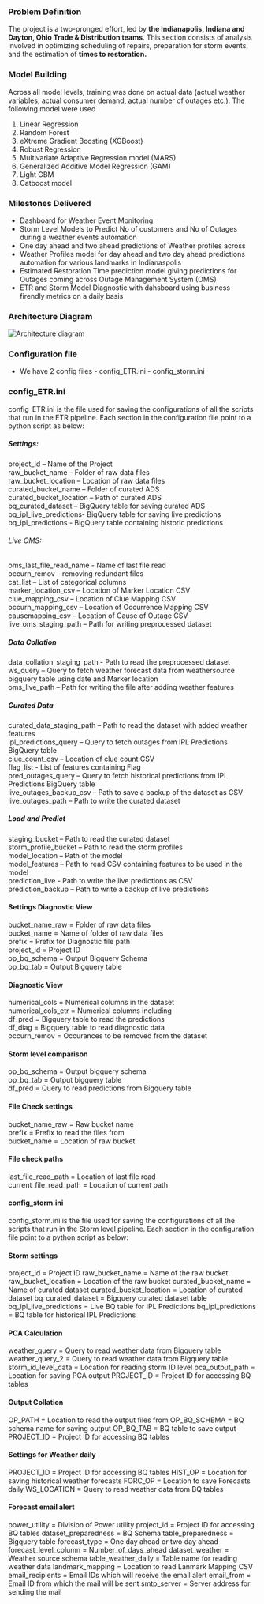### Problem Definition
The project is a two-pronged effort, led by **the Indianapolis, Indiana and Dayton, Ohio Trade & Distribution teams**.  This section consists of analysis involved in optimizing scheduling of repairs, preparation for storm events, and the estimation of **times to restoration.** 

### Model Building
Across all model levels, training was done on actual data (actual weather variables, actual consumer demand, actual number of outages etc.). The following model were used
1.	Linear Regression<br> 
2.	Random Forest<br>
3.	eXtreme Gradient Boosting (XGBoost) <br>
4.	Robust Regression <br>
5.	Multivariate Adaptive Regression model (MARS) <br>
6.	Generalized Additive Model Regression (GAM)<br>
7.  Light GBM
8.  Catboost model

### Milestones Delivered
-	Dashboard for Weather Event Monitoring <br>
-	Storm Level Models to Predict No of customers and No of Outages during a weather events automation <br>
-   One day ahead and two ahead predictions of Weather profiles across  <br>
-   Weather Profiles model for day ahead and two day ahead predictions automation for various landmarks in Indianaspolis <br>
-   Estimated Restoration Time prediction model giving predictions for Outages coming across Outage Management System (OMS) <br>
-   ETR and Storm Model Diagnostic with dahsboard using business firendly metrics on a daily basis

### Architecture Diagram
![Architecture diagram](https://gitlab.com/aes-digital/musigma/outage-restoration/-/raw/master/Project%20Details/Architecture_end_end.jpg?raw=true)

### Configuration file
- We have 2 config files 
        - config_ETR.ini
        - config_storm.ini
### config_ETR.ini       
config_ETR.ini is the file used for saving the configurations of all the scripts that run in the ETR pipeline.
Each section in the configuration file point to a python script as below:
##### Settings:
project_id – Name of the Project<br>
raw_bucket_name – Folder of raw data files<br>
raw_bucket_location – Location of raw data files<br>
curated_bucket_name – Folder of curated ADS<br>
curated_bucket_location – Path of curated ADS<br>
bq_curated_dataset – BigQuery table for saving curated ADS<br>
bq_ipl_live_predictions- BigQuery table for saving live predictions<br>
bq_ipl_predictions - BigQuery table containing historic predictions<br>
###### Live OMS:
oms_last_file_read_name - Name of last file read<br>
occurn_remov – removing redundant files<br>
cat_list – List of categorical columns<br>
marker_location_csv – Location of Marker Location CSV<br>
clue_mapping_csv – Location of Clue Mapping CSV<br>
occurn_mapping_csv – Location of Occurrence Mapping CSV<br>
causemapping_csv – Location of Cause of Outage CSV<br>
live_oms_staging_path – Path for writing preprocessed dataset<br>
##### Data Collation
data_collation_staging_path - Path to read the preprocessed dataset<br>
ws_query – Query to fetch weather forecast data from weathersource bigquery table using date and Marker location<br>
oms_live_path – Path for writing the file after adding weather features<br>
##### Curated Data 
curated_data_staging_path – Path to read the dataset with added weather features<br>
ipl_predictions_query – Query to fetch outages from IPL Predictions BigQuery table<br>
clue_count_csv – Location of clue count CSV<br>
flag_list - List of features containing Flag<br>
pred_outages_query – Query to fetch historical predictions from IPL Predictions BigQuery table<br>
live_outages_backup_csv – Path to save a backup of the dataset as CSV<br>
live_outages_path – Path to write the curated dataset<br>
##### Load and Predict
staging_bucket – Path to read the curated dataset<br>
storm_profile_bucket – Path to read the storm profiles<br>
model_location – Path of the model <br>
model_features – Path to read CSV containing features to be used in the model<br>
prediction_live - Path to write the live predictions as CSV<br>
prediction_backup – Path to write a backup of live predictions<br>
#### Settings Diagnostic View
bucket_name_raw = Folder of raw data files<br>
bucket_name = Name of folder of raw data files<br>
prefix = Prefix for Diagnostic file path<br>
project_id = Project ID <br>
op_bq_schema = Output Bigquery Schema<br>
op_bq_tab = Output Bigquery table<br>
#### Diagnostic View 
numerical_cols = Numerical columns in the dataset<br>
numerical_cols_etr = Numerical columns including <br>
df_pred = Bigquery table to read the predictions<br>
df_diag = Bigquery table to read diagnostic data <br>
occurn_remov = Occurances to be removed from the dataset<br>
#### Storm level comparison
op_bq_schema = Output bigquery schema<br>
op_bq_tab = Output bigquery table<br>
df_pred = Query to read predictions from Bigquery table<br>
#### File Check settings
bucket_name_raw = Raw bucket name<br>
prefix = Prefix to read the files from<br>
bucket_name = Location of raw bucket<br>
#### File check paths
last_file_read_path = Location of last file read<br>
current_file_read_path = Location of current path<br>

#### config_storm.ini
config_storm.ini is the file used for saving the configurations of all the scripts that run in the Storm level pipeline.
Each section in the configuration file point to a python script as below:
#### Storm settings
project_id = Project ID 
raw_bucket_name = Name of the raw bucket
raw_bucket_location = Location of the raw bucket
curated_bucket_name = Name of curated dataset
curated_bucket_location = Location of curated dataset
bq_curated_dataset = Bigquery curated dataset table 
bq_ipl_live_predictions = Live BQ table for IPL Predictions
bq_ipl_predictions = BQ table for historical IPL Predictions
#### PCA Calculation
weather_query = Query to read weather data from Bigquery table
weather_query_2 = Query to read weather data from Bigquery table
storm_id_level_data = Location for reading storm ID level
pca_output_path = Location for saving PCA output
PROJECT_ID = Project ID for accessing BQ tables
#### Output Collation
OP_PATH = Location to read the output files from
OP_BQ_SCHEMA = BQ schema name for saving output
OP_BQ_TAB = BQ table to save output
PROJECT_ID = Project ID for accessing BQ tables
#### Settings for Weather daily
PROJECT_ID = Project ID for accessing BQ tables
HIST_OP = Location for saving historical weather forecasts
FORC_OP = Location to save Forecasts daily
WS_LOCATION = Query to read weather data from BQ tables
#### Forecast email alert
power_utility = Division of Power utility
project_id = Project ID for accessing BQ tables
dataset_preparedness = BQ Schema 
table_preparedness = Bigquery table
forecast_type = One day ahead or two day ahead
forecast_level_column = Number_of_days_ahead
dataset_weather = Weather source schema 
table_weather_daily = Table name for reading weather data 
landmark_mapping = Location to read Lanmark Mapping CSV
email_recipients = Email IDs which will receive the email alert
email_from = Email ID from which the mail will be sent
smtp_server = Server address for sending the mail



